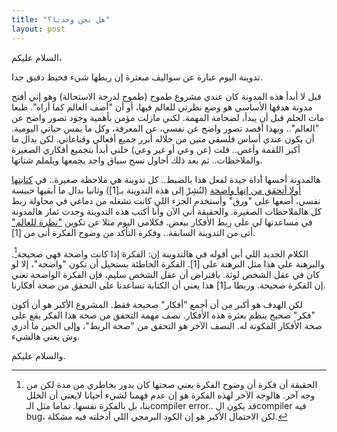 ```yaml
---
title: "هل نحن وحدنا؟"
layout: post
---
```


السلام عليكم،

تدوينة اليوم عبارة عن سواليف مبعثرة إن ربطها شيء فخيط دقيق جدا.

قبل لا أبدأ هذه المدونة كان عندي مشروع طموح (طموح لدرجة الاستحالة) وهو إني أفتح مدونة هدفها الأساسي هو وضع نظرتي للعالم فيها، أو أن "أصف العالم كما أراه". طبعا مات الحلم قبل أن يبدأ، لضخامة المهمة. لكني مازلت مؤمن بأهمية وجود تصور واضح عن "العالم".. وبهذا أقصد تصور واضح عن نفسي، عن المعرفة، وكل ما يمس حياتي اليومية. أن يكون عندي أساس فلسفي متين من خلاله أبرر جميع أفعالي وقناعاتي. لكن بدال ما أكبر اللقمة وأغص.. قلت (عن وعي أو غير وعي) خلني أبدأ بتجميع أفكاري الصغيرة والملاحظات.. ثم بعد ذلك أحاول نسج سياق واحد يجمعها ويلملم شتاتها. 

هالمدونة أحسها أداة جيدة لفعل هذا بالضبط.. كل تدوينة هي ملاحظة صغيرة.. في [كتابتها أولا أتحقق من إنها واضحة](https://althukairm.github.io/2019/12/08/claritycriterion.html) (لنُشِرْ إلى هذه التدوينة بـ[1]) وثانيا بدال ما أبقيها حبيسة نفسي، أضعها على "ورق" وأستخدم الجزء اللي كانت تشغله من دماغي في محاولة ربط كل هالملاحظات الصغيرة. والحقيقة أني الآن وأنا أكتب هذه التدوينة وجدت ثمار هالمدونة في مساعدتها لي على ربط الأفكار ببعض. فكلامي اليوم مثلا عن تكوين ["نظرة للعالم"](https://althukairm.github.io/2020/01/06/93.html) أتى من التدوينة السابقة.. وفكرة التأكد من وضوح الفكرة أتى من [1].

الكلام الجديد اللي أبي أقوله في هالتدوينة إن: الفكرة إذا كانت واضحة فهي صحيحة[^1]. والبرهنة على هذا مثل البرهنة على [1]. الفكرة الخاطئة يستحيل أن تكون "واضحة"، إلا لو كان في عقل الشخص لوثة. بافتراض أن عقل الشخص سليم، فإن الفكرة الواضحة تعني إن الفكرة صحيحة. وربطا بـ[1] هذا يعني أن الكتابة تساعدنا على التحقق من صحة أفكارنا.

لكن الهدف هو أكبر من أن أجمع "أفكار" صحيحة فقط. المشروع الأكبر هو أن أكون "فكر" صحيح ينظم بعثرة هذه الأفكار. نصف مهمة التحقق من صحة هذا الفكر يقع على صحة الأفكار المكونة له. النصف الآخر هو التحقق من "صحة الربط"، وإلى الحين ما أدري وش يعني هالشيء.

والسلام عليكم.

[^1]: الحقيقة أن فكرة أن وضوح الفكرة يعني صحتها كان يدور بخاطري من مدة لكن من وجه آخر. هالوجه الآخر لهذه الفكرة هو إن عدم فهمنا لشيء أحيانا لايعني أن الخلل بنا، بل بالفكرة نفسها. تماما مثل الـcompiler error.. قد يكون الcompiler فيه bug، لكن الاحتمال الأكبر هو إن الكود البرمجي اللي أدخلته فيه مشكلة.